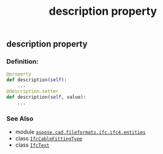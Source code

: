 ﻿---
title: description property
second_title: Aspose.CAD for Python via .NET API References
description: 
type: docs
weight: 50
url: /python-net/aspose.cad.fileformats.ifc.ifc4.entities/ifccablefittingtype/description/
is_root: false
---

## description property

### Definition:
```python
@property
def description(self):
    ...
@description.setter
def description(self, value):
    ...
```

### See Also
* module [`aspose.cad.fileformats.ifc.ifc4.entities`](../../)
* class [`IfcCableFittingType`](/cad/python-net/aspose.cad.fileformats.ifc.ifc4.entities/ifccablefittingtype)
* class [`IfcText`](/cad/python-net/aspose.cad.fileformats.ifc.ifc4.types/ifctext)
